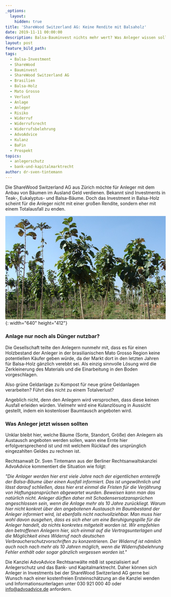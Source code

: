 ```yaml
---
_options:
  layout:
    hidden: true
title: 'ShareWood Switzerland AG: Keine Rendite mit Balsaholz'
date: 2019-11-11 00:00:00
description: Balsa-Bauminvest nichts mehr wert? Was Anleger wissen sollten.
layout: post
feature_bild_path:
tags:
  - Balsa-Investment
  - ShareWood
  - Bauminvest
  - ShareWood Switzerland AG
  - Brasilien
  - Balsa-Holz
  - Mato Grosso
  - Verlust
  - Anlage
  - Anleger
  - Risiko
  - Widerruf
  - Widerrufsrecht
  - Widerrufsbelehrung
  - AdvoAdvice
  - Kulanz
  - BaFin
  - Prospekt
topics:
  - anlegerschutz
  - bank-und-kapitalmarktrecht
author: dr-sven-tintemann
---
```


Die ShareWood Switzerland AG aus Z&uuml;rich möchte f&uuml;r Anleger mit dem Anbau von B&auml;umen im Ausland Geld verdienen. Bekannt sind Investments in Teak-, Eukalyptus- und Balsa-B&auml;ume. Doch das Investment in Balsa-Holz scheint f&uuml;r die Anleger nicht mit einer gro&szlig;en Rendite, sondern eher mit einem Totalausfall zu enden.&nbsp;

![](/uploads/teak-plantation-289157-640-1.jpg){: width="640" height="412"}

### Anlage nur noch als D&uuml;nger nutzbar?

Die Gesellschaft teilte den Anlegern nunmehr mit, dass es f&uuml;r einen Holzbestand der Anleger in der brasilianischen Mato Grosso Region keine potentiellen K&auml;ufer geben w&uuml;rde, da der Markt dort in den letzten Jahren f&uuml;r Balsa-Holz g&auml;nzlich verebbt sei. Als einzig sinnvolle Lösung wird die Zerkleinerung des Materials und die Einarbeitung in den Boden vorgeschlagen.&nbsp;

Also gr&uuml;ne Geldanlage zu Kompost f&uuml;r neue gr&uuml;ne Geldanlagen verarbeiten? F&uuml;hrt dies nicht zu einem Totalverlust?&nbsp;

Angeblich nicht, denn den Anlegern wird versprochen, dass diese keinen Ausfall erleiden w&uuml;rden. Vielmehr wird eine Kulanzlösung in Aussicht gestellt, indem ein kostenloser Baumtausch angeboten wird.

### Was Anleger jetzt wissen sollten

Unklar bleibt hier, welche B&auml;ume (Sorte, Standort, Grö&szlig;e) den Anlegern als Austausch angeboten werden sollen, wann eine Ernte hier erfolgversprechend ist und mit welchem R&uuml;cklauf des urspr&uuml;nglich eingezahlten Geldes zu rechnen ist.&nbsp;

Rechtsanwalt Dr. Sven Tintemann aus der Berliner Rechtsanwaltskanzlei AdvoAdvice kommentiert die Situation wie folgt:

*"Die Anlager werden hier erst viele Jahre nach der eigentlichen erntereife der Balsa-B&auml;ume &uuml;ber einen Ausfall informiert. Das ist ungewöhnlich und l&auml;sst darauf schlie&szlig;en, dass hier erst einmal die Fristen f&uuml;r die Verj&auml;hrung von Haftungsanspr&uuml;chen abgewartet wurden. Beweisen kann man das nat&uuml;rlich nicht. Anleger d&uuml;rften daher mit Schadensersatzanspr&uuml;chen angeschlossen sein, wenn die Anlage mehr als 10 Jahre zur&uuml;ckliegt. Warum hier nicht konkret &uuml;ber den angebotenen Austausch im Baumbestand der Anleger informiert wird, ist ebenfalls nicht nachvollziehbar. Man muss hier wohl davon ausgehen, dass es sich eher um eine Beruhigungspille f&uuml;r die Anleger handelt, da nichts konkretes mitgeteilt worden ist. Wir empfehlen den betroffenen Anlegern hier, sich einmal auf die Vertragsunterlagen und die Möglichkeit eines Widerruf nach deutschen Verbraucherschutzvorschriften zu konzentrieren. Der Widerruf ist n&auml;mlich auch noch nach mehr als 10 Jahren möglich, wenn die Widerrufsbelehrung Fehler enth&auml;lt oder sogar g&auml;nzlich vergessen worden ist."*&nbsp;

Die Kanzlei AdvoAdvice Rechtsanw&auml;lte mbB ist spezialisiert auf Anlegerschutz und das Bank- und Kapitalmarktrecht. Daher können sich Anleger in Investments bei der ShareWood Switzerland AG gerne bei Wunsch nach einer kostenfreien Ersteinsch&auml;tzung an die Kanzlei wenden und Informationsunterlagen unter 030 921 000 40 oder info@advoadvice.de anfordern.&nbsp;